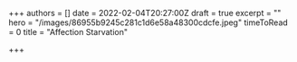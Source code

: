 +++
authors = []
date = 2022-02-04T20:27:00Z
draft = true
excerpt = ""
hero = "/images/86955b9245c281c1d6e58a48300cdcfe.jpeg"
timeToRead = 0
title = "Affection Starvation"

+++
